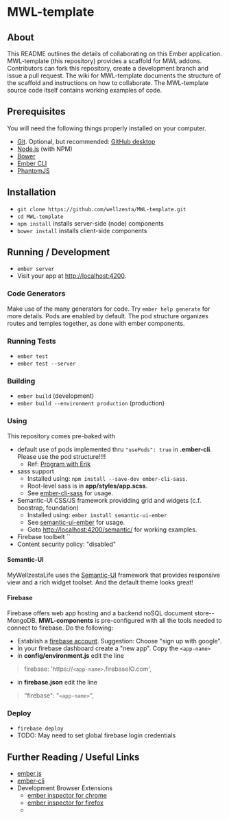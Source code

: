 
# MWL-template

## About

This README outlines the details of collaborating on this Ember application. MWL-template (this repository) provides a scaffold for MWL addons. Contributors can fork this repository, create a development branch and issue a pull request. The wiki for MWL-template documents the structure of the scaffold and instructions on how to collaborate. The MWL-template source code itself contains working examples of code.

## Prerequisites

You will need the following things properly installed on your computer.

* [Git](http://git-scm.com/). Optional, but recommended: [GitHub desktop](https://desktop.github.com/)
* [Node.js](http://nodejs.org/) (with NPM)
* [Bower](http://bower.io/)
* [Ember CLI](http://www.ember-cli.com/)
* [PhantomJS](http://phantomjs.org/)

## Installation

* `git clone https://github.com/wellzesta/MWL-template.git`
* `cd MWL-template`
* `npm install` installs server-side (node) components
* `bower install` installs client-side components

## Running / Development

* `ember server`
* Visit your app at [http://localhost:4200](http://localhost:4200).

### Code Generators

Make use of the many generators for code. Try `ember help generate` for more details. Pods are enabled by default. The pod structure organizes routes and temples together, as done with ember components.

### Running Tests

* `ember test`
* `ember test --server`

### Building

* `ember build` (development)
* `ember build --environment production` (production)

### Using

This repository comes pre-baked with 

* default use of pods implemented thru `"usePods": true` in **.ember-cli**. Please use the pod structure!!!!
	* Ref: [Program with Erik](http://www.programwitherik.com/ember-pods/)
* sass support
	* Installed using: `npm install --save-dev ember-cli-sass`. 
	* Root-level sass is in **app/styles/app.scss**. 
	* See [ember-cli-sass](https://www.npmjs.com/package/ember-cli-sass) for usage.
* Semantic-UI CSS/JS framework providding grid and widgets (c.f. boostrap, foundation)
	*  Installed using: `ember install semantic-ui-ember` 
	*  See [semantic-ui-ember](https://www.npmjs.com/package/semantic-ui-ember) for usage.
	*  Goto [http://localhost:4200/semantic/](http://localhost:4200/semantic/) for working examples.  
* Firebase toolbelt ``
* Content security policy: "disabled"

#### Semantic-UI

MyWellzestaLife uses the [Semantic-UI](http://semantic-ui.com/) framework that provides responsive view and a rich widget toolset. And the default theme looks great!

#### Firebase

Firebase offers web app hosting and a backend noSQL document store--MongoDB. **MWL-components** is pre-configured with all the tools needed to connect to firebase. Do the following:

* Establish a [firebase account](https://www.firebase.com/). Suggestion: Choose "sign up with google".
* In your firebase dashboard create a "new app". Copy the `<app-name>`
* in **config/environment.js** edit the line

> firebase: 'https://`<app-name>`.firebaseIO.com',

* in **firebase.json** edit the line

>   "firebase": "`<app-name>`",

### Deploy

* `firebase deploy`
* TODO: May need to set global firebase login credentials


## Further Reading / Useful Links

* [ember.js](http://emberjs.com/)
* [ember-cli](http://www.ember-cli.com/)
* Development Browser Extensions
  * [ember inspector for chrome](https://chrome.google.com/webstore/detail/ember-inspector/bmdblncegkenkacieihfhpjfppoconhi)
  * [ember inspector for firefox](https://addons.mozilla.org/en-US/firefox/addon/ember-inspector/)
  * 



